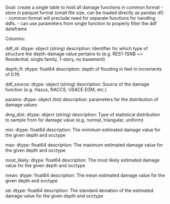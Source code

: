 Goal: create a single table to hold all damage functions in common format
    - store in parquet format (small file size, can be loaded directly as pandas df)
    - common format will preclude need for separate functions for handling ddfs.
        - can use parameters from single function to properly filter the ddf dataframe

Columns:

ddf_id: <!-- Suggest renaming to occtype to match NSI attribute -->
    dtype: object (string)
    description: Identifier for which type of structure the depth-damage value pertains to 
        (e.g. RES1-1SNB == Residential, single family, 1-story, no basement)

depth_ft:
    dtype: float64
    description: depth of flooding in feet in increments of 0.1ft.

ddf_source:
    dtype: object (string)
    description: Source of the damage function (e.g. Hazus, NACCS, USACE EGM, etc.)

params:
    dtype: object (list)
    description: parameters for the distribution of damage values
    <!-- 
        Suggest removing this column and replacing with dedicated columns for specific paremeter types.
            e.g. min, max, most_likely columns for NACCS ddfs; mean, st.dev for EGM ddfs
        And add a column to describe what distribution to sample from
    -->

dmg_dist:
    dtype: object (string)
    description: Type of statistical distribution to sample from for damage value (e.g, normal, triangular, uniform)

min:
    dtype: float64
    description: The minimum estimated damage value for the given depth and occtype

max:
    dtype: float64
    description: The maximum estimated damage value for the given depth and occtype

most_likely:
    dtype: float64
    description: The most likely estimated damage value for the given depth and occtype

mean:
    dtype: float64
    description: The mean estimated damage value for the given depth and occtype

sd:
    dtype: float64
    description: The standard deviation of the estimated damage value for the given depth and occtype